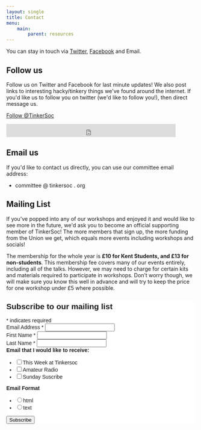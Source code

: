 ```yaml
---
layout: single
title: Contact
menu:
    main:
        parent: resources
---
```


You can stay in touch via [Twitter](https://twitter.com/TinkerSoc),
[Facebook](http://facebook.com/TinkerSoc) and Email.


## Follow us ##

Follow us on Twitter and Facebook for last minute updates!  We also post links
to interesting hacky/tinkery things we've found around the internet. If you'd
like us to follow you on twitter (we'd like to follow you!), then direct message
us.

<!-- Twitter Follow button -->
<a href="https://twitter.com/TinkerSoc" class="twitter-follow-button" data-show-count="false">Follow @TinkerSoc</a><script async src="//platform.twitter.com/widgets.js" charset="utf-8"></script>

<!-- Facebook Like button -->
<iframe src="https://www.facebook.com/plugins/follow.php?href=https%3A%2F%2Fwww.facebook.com%2FTinkerSoc&width=450&height=35&layout=standard&size=large&show_faces=false&appId" width="450" height="35" style="border:none;overflow:hidden;background-image:none;" scrolling="no" frameborder="0" allowTransparency="true"></iframe>

## Email us ##

If you'd like to contact us directly, you can use our committee email address:
* committee @ tinkersoc . org

## Mailing List ##

If you’ve popped into any of our workshops and enjoyed it and would like to see
more in the future, we'd ask you to become an official supporting member of
TinkerSoc! The more members that sign up, the more funding from the Union we
get, which equals more events including workshops and socials!

The membership for the whole year is **£10 for Kent Students, and £13 for
non-students**. This membership fee covers many of our events entirely,
including all of the talks. However, we may need to charge for certain kits and
materials required to participate in workshops. Don’t worry though, we will make
sure you know this well in advance and will try to keep the price for one
workshop under £5 where possible.



<link href="//cdn-images.mailchimp.com/embedcode/classic-081711.css" rel="stylesheet" type="text/css">
<style type="text/css">
#mc_embed_signup{background:#fff; clear:left; font:14px Helvetica,Arial,sans-serif; }
</style>
<div id="mc_embed_signup">
<form action="//tinkersoc.us10.list-manage.com/subscribe/post?u=932f6587f974bd55bce800f37&amp;id=5d5d569b53" method="post" id="mc-embedded-subscribe-form" name="mc-embedded-subscribe-form" class="validate" target="_blank" novalidate> <!-- __ -->
<div id="mc_embed_signup_scroll">
<h2>Subscribe to our mailing list</h2>
<div class="indicates-required"><span class="asterisk">*</span> indicates required</div>
<div class="mc-field-group">
<label for="mce-EMAIL">Email Address  <span class="asterisk">*</span>
</label>
<input type="email" value="" name="EMAIL" class="required email" id="mce-EMAIL">
</div>

<div class="mc-field-group">
<label for="mce-FNAME">First Name  <span class="asterisk">*</span>
</label>
<input type="text" value="" name="FNAME" class="required" id="mce-FNAME">
</div>

<div class="mc-field-group">
<label for="mce-LNAME">Last Name  <span class="asterisk">*</span>
</label>
<input type="text" value="" name="LNAME" class="required" id="mce-LNAME">
</div>

<div class="mc-field-group input-group">
<strong>Email that I would like to receive: </strong>
<ul><li><input type="checkbox" value="1" name="group[513][1]" id="mce-group[513]-513-0"><label for="mce-group[513]-513-0">This Week at Tinkersoc</label></li>
<li><input type="checkbox" value="2" name="group[513][2]" id="mce-group[513]-513-1"><label for="mce-group[513]-513-1">Amateur Radio</label></li>
<li><input type="checkbox" value="4" name="group[513][4]" id="mce-group[513]-513-2"><label for="mce-group[513]-513-2">Sunday Suscribe</label></li>
</ul>
</div>

<div class="mc-field-group input-group">
<strong>Email Format </strong>
<ul><li><input type="radio" value="html" name="EMAILTYPE" id="mce-EMAILTYPE-0"><label for="mce-EMAILTYPE-0">html</label></li>
<li><input type="radio" value="text" name="EMAILTYPE" id="mce-EMAILTYPE-1"><label for="mce-EMAILTYPE-1">text</label></li>
</ul>
</div>

<div id="mce-responses" class="clear">
    <div class="response" id="mce-error-response" style="display:none"></div>
    <div class="response" id="mce-success-response" style="display:none"></div>
</div>    <!-- real people should not fill this in and expect good things - do not remove this or risk form bot signups-->
<div style="position: absolute; left: -5000px;"><input type="text" name="b_932f6587f974bd55bce800f37_5d5d569b53" tabindex="-1" value=""></div>
<div class="clear"><input type="submit" value="Subscribe" name="subscribe" id="mc-embedded-subscribe" class="button"></div>
</div>

<p></form>
</div>
<script type='text/javascript' src='//s3.amazonaws.com/downloads.mailchimp.com/js/mc-validate.js'></script><script type='text/javascript'>(function($) {window.fnames = new Array(); window.ftypes = new Array();fnames[0]=&#39;EMAIL&#39;;ftypes[0]=&#39;email&#39;;fnames[1]=&#39;FNAME&#39;;ftypes[1]=&#39;text&#39;;fnames[2]=&#39;LNAME&#39;;ftypes[2]=&#39;text&#39;;}(jQuery));var $mcj = jQuery.noConflict(true);</script></p>
